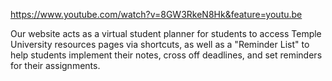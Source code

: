 https://www.youtube.com/watch?v=8GW3RkeN8Hk&feature=youtu.be

Our website acts as a virtual student planner for students to access Temple University resources pages via shortcuts, as well as a "Reminder List" to help students implement their notes, cross off deadlines, and set reminders for their assignments.
